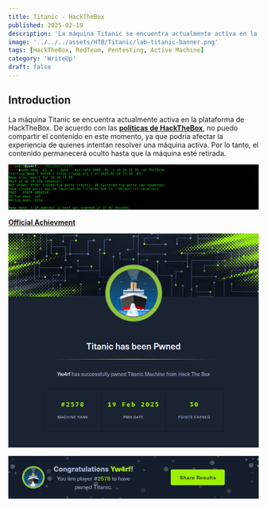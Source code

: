 ```yaml
---
title: Titanic - HackTheBox
published: 2025-02-19
description: 'La máquina Titanic se encuentra actualmente activa en la plataforma de HackTheBox. De acuerdo con las políticas de HackTheBox, no puedo compartir el contenido en este momento, ya que podría afectar la experiencia de quienes intentan resolver una máquina activa. Por lo tanto, el contenido permanecerá oculto hasta que la máquina esté retirada.'
image: '../../../assets/HTB/Titanic/lab-titanic-banner.png'
tags: [HackTheBox, RedTeam, Pentesting, Active Machine]
category: 'WriteUp'
draft: false 
---
```


## Introduction

La máquina Titanic se encuentra actualmente activa en la plataforma de HackTheBox. De acuerdo con las **[políticas de HackTheBox](https://help.hackthebox.com/en/articles/5188925-streaming-writeups-walkthrough-guidelines)**, no puedo compartir el contenido en este momento, ya que podría afectar la experiencia de quienes intentan resolver una máquina activa. Por lo tanto, el contenido permanecerá oculto hasta que la máquina esté retirada.

![Titanic Yw4rf](../../../assets/HTB/Titanic/titanic-1.png)

**[Official Achievment](https://www.hackthebox.com/achievement/machine/2035837/648)**

![Alert yw4rf](../../../assets/HTB/Titanic/titanic-hackthebox.png)

![Alert yw4rf](../../../assets/HTB/Titanic/titanic-pwnd.png)

[^1]: ```
    COMENTARIO DE MARKDOWN
    ```